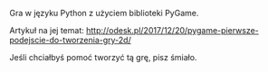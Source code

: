 Gra w języku Python z użyciem biblioteki PyGame.

Artykuł na jej temat: http://odesk.pl/2017/12/20/pygame-pierwsze-podejscie-do-tworzenia-gry-2d/

Jeśli chciałbyś pomoć tworzyć tą grę, pisz śmiało.
